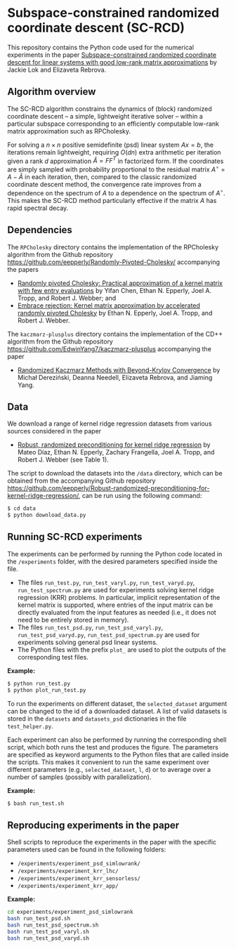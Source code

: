 # Subspace-constrained randomized coordinate descent (SC-RCD)

This repository contains the Python code used for the numerical experiments in the paper [Subspace-constrained randomized coordinate descent for linear systems with good low-rank matrix approximations](https://arxiv.org/abs/2506.09394) by Jackie Lok and Elizaveta Rebrova.

## Algorithm overview

The SC-RCD algorithm constrains the dynamics of (block) randomized coordinate descent – a simple, lightweight iterative solver – within a particular subspace corresponding to an efficiently computable low-rank matrix approximation such as RPCholesky.

For solving a $n \times n$ positive semidefinite (psd) linear system $Ax = b$, the iterations remain lightweight, requiring $O(dn)$ extra arithmetic per iteration given a rank $d$ approximation $\widehat{A} = F F^{T}$ in factorized form.
If the coordinates are simply sampled with probability proportional to the residual matrix $A^{\circ} = A - \widehat{A}$ in each iteration, then, compared to the classic randomized coordinate descent method, the convergence rate improves from a dependence on the spectrum of $A$ to a dependence on the spectrum of $A^{\circ}$.
This makes the SC-RCD method particularly effective if the matrix $A$ has rapid spectral decay.

## Dependencies

The `RPCholesky` directory contains the implementation of the RPCholesky algorithm from the Github repository https://github.com/eepperly/Randomly-Pivoted-Cholesky/ accompanying the papers
- [Randomly pivoted Cholesky: Practical approximation of a kernel matrix with few entry evaluations](https://arxiv.org/abs/2207.06503) by Yifan Chen, Ethan N. Epperly, Joel A. Tropp, and Robert J. Webber; and
- [Embrace rejection: Kernel matrix approximation by accelerated randomly pivoted Cholesky](https://arxiv.org/abs/2410.03969) by Ethan N. Epperly, Joel A. Tropp, and Robert J. Webber.

The `kaczmarz-plusplus` directory contains the implementation of the CD++ algorithm from the Github repository https://github.com/EdwinYang7/kaczmarz-plusplus accompanying the paper
- [Randomized Kaczmarz Methods with Beyond-Krylov Convergence](https://arxiv.org/abs/2501.11673) by Michał Dereziński, Deanna Needell, Elizaveta Rebrova, and Jiaming Yang.

## Data

We download a range of kernel ridge regression datasets from various sources considered in the paper 
- [Robust, randomized preconditioning for kernel ridge regression](https://arxiv.org/abs/2304.12465) by Mateo Díaz, Ethan N. Epperly, Zachary Frangella, Joel A. Tropp, and Robert J. Webber (see Table 1).

The script to download the datasets into the `/data` directory, which can be obtained from the accompanying Github repository https://github.com/eepperly/Robust-randomized-preconditioning-for-kernel-ridge-regression/, can be run using the following command:
```bash
$ cd data
$ python download_data.py
```

## Running SC-RCD experiments

The experiments can be performed by running the Python code located in the `/experiments` folder, with the desired parameters specified inside the file.

- The files `run_test.py`, `run_test_varyl.py`, `run_test_varyd.py`, `run_test_spectrum.py` are used for experiments solving kernel ridge regression (KRR) problems. In particular, implicit representation of the kernel matrix is supported, where entries of the input matrix can be directly evaluated from the input features as needed (i.e., it does not need to be entirely stored in memory).
- The files `run_test_psd.py`, `run_test_psd_varyl.py`, `run_test_psd_varyd.py`, `run_test_psd_spectrum.py` are used for experiments solving general psd linear systems.
- The Python files with the prefix `plot_` are used to plot the outputs of the corresponding test files.

**Example:**
```bash
$ python run_test.py
$ python plot_run_test.py
```

To run the experiments on different dataset, the `selected_dataset` argument can be changed to the id of a downloaded dataset. A list of valid datasets is stored in the `datasets` and `datasets_psd` dictionaries in the file `test_helper.py`.

Each experiment can also be performed by running the corresponding shell script, which both runs the test and produces the figure. The parameters are specified as keyword arguments to the Python files that are called inside the scripts. This makes it convenient to run the same experiment over different parameters (e.g., `selected_dataset`, `l`, `d`) or to average over a number of samples (possibly with parallelization).

**Example:**
```bash
$ bash run_test.sh
```

## Reproducing experiments in the paper

Shell scripts to reproduce the experiments in the paper with the specific parameters used can be found in the following folders:
- `/experiments/experiment_psd_simlowrank/`
- `/experiments/experiment_krr_lhc/`
- `/experiments/experiment_krr_sensorless/`
- `/experiments/experiment_krr_app/`

**Example:**
```bash
cd experiments/experiment_psd_simlowrank
bash run_test_psd.sh
bash run_test_psd_spectrum.sh
bash run_test_psd_varyl.sh
bash run_test_psd_varyd.sh
```